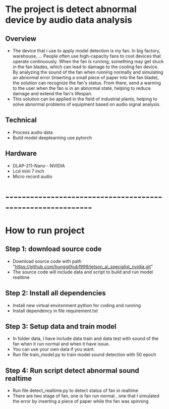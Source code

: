 
# The project is detect abnormal device by audio data analysis

##	Overview
 - The device that i use to apply model detection is my fan. In big factory, warehouse, ... People often use high-capacity fans to cool devices that operate continuously. When the fan is running, something may get stuck in the fan blades, which can lead to damage to the cooling fan device. By analyzing the sound of the fan when running normally and simulating an abnormal error (inserting a small piece of paper into the fan blade), the solution can recognize the fan's status. From there, send a warning to the user when the fan is in an abnormal state, helping to reduce damage and extend the fan's lifespan.
 - This solution can be applied in the field of industrial plants, helping to solve abnormal problems of equipment based on audio signal analysis.

##	Technical
 - Process audio data 
 - Build model deeplearning use pytorch

##	Hardware
 - DLAP-211-Nano - NVIDIA
 - Lcd mini 7 inch
 - Micro record audio

# -----------------------------------------------------------

# How to run project
## Step 1: download source code
 - Download source code with path "https://github.com/hunggithub1999/jetson_ai_specialist_nvidia.git"
 - The source code will include data and script to build and run model realtime

## Step 2: Install all dependencies
 - Install new virtual environment python for coding and running
 - Install dependency in file requirement.txt

## Step 3: Setup data and train model
 - In folder data, I have include data train and data test with sound of the fan when it run normal and when it have issue.
 - You can use your own data if you want.
 - Run file train_model.py to train model sound detection with 50 epoch

## Step 4: Run script detect abnormal sound realtime
 - Run file detect_realtime.py to detect status of fan in realtime
 - There are two stage of fan, one is fan run normal , one that I simulated the error by inserting a piece of paper while the fan was spinning